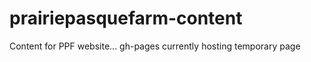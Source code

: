 prairiepasquefarm-content
=========================

Content for PPF website... gh-pages currently hosting temporary page
